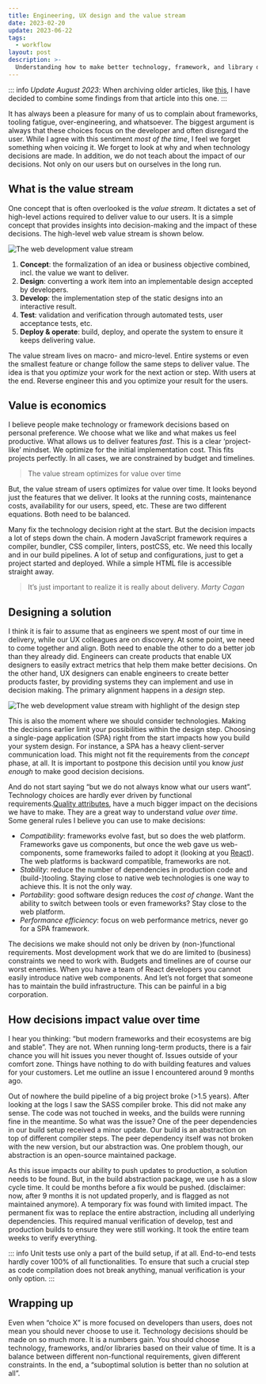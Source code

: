 ```yaml
---
title: Engineering, UX design and the value stream
date: 2023-02-20
update: 2023-06-22
tags:
  - workflow
layout: post
description: >-
  Understanding how to make better technology, framework, and library decisions in front-end development
---
```


::: info
_Update August 2023_: When archiving older articles, like [this](/writing/ux-engineering-alignment), I have decided to combine some findings from that article into this one.
:::

It has always been a pleasure for many of us to complain about frameworks, tooling fatigue, over-engineering, and whatsoever. The biggest argument is always that these choices focus on the developer and often disregard the user. While I agree with this sentiment _most of the time_, I feel we forget something when voicing it. We forget to look at why and when technology decisions are made. In addition, we do not teach about the impact of our decisions. Not only on our users but on ourselves in the long run.

## What is the value stream

One concept that is often overlooked is the _value stream_. It dictates a set of high-level actions required to deliver value to our users. It is a simple concept that provides insights into decision-making and the impact of these decisions. The high-level web value stream is shown below.

![The web development value stream](/img/value-stream.png)

1. **Concept**: the formalization of an idea or business objective combined, incl. the value we want to deliver.
2. **Design**: converting a work item into an implementable design accepted by developers.
3. **Develop**: the implementation step of the static designs into an interactive result.
4. **Test**: validation and verification through automated tests, user acceptance tests, etc.
5. **Deploy & operate**: build, deploy, and operate the system to ensure it keeps delivering value.

The value stream lives on macro- and micro-level. Entire systems or even the smallest feature or change follow the same steps to deliver value. The idea is that you _optimize_ your work for the next action or step. With users at the end. Reverse engineer this and you optimize your result for the users.

## Value is economics

I believe people make technology or framework decisions based on personal preference. We choose what we like and what makes us feel productive. What allows us to deliver features _fast_. This is a clear ‘project-like’ mindset. We optimize for the initial implementation cost. This fits projects perfectly. In all cases, we are constrained by budget and timelines.

> The value stream optimizes for value over time

But, the value stream of users optimizes for value over time. It looks beyond just the features that we deliver. It looks at the running costs, maintenance costs, availability for our users, speed, etc. These are two different equations. Both need to be balanced.

Many fix the technology decision right at the start. But the decision impacts a lot of steps down the chain. A modern JavaScript framework requires a compiler, bundler, CSS compiler, linters, postCSS, etc. We need this locally and in our build pipelines. A lot of setup and configurations, just to get a project started and deployed. While a simple HTML file is accessible straight away.

> It’s just important to realize it is really about delivery. <cite>Marty Cagan</cite>

## Designing a solution

I think it is fair to assume that as engineers we spent most of our time in delivery, while our UX colleagues are on discovery. At some point, we need to come together and align. Both need to enable the other to do a better job than they already did. Engineers can create products that enable UX designers to easily extract metrics that help them make better decisions. On the other hand, UX designers can enable engineers to create better products faster, by providing systems they can implement and use in decision making. The primary alignment happens in a _design_ step.

![The web development value stream with highlight of the design step](/img/value-stream-part-2.png)

This is also the moment where we should consider technologies. Making the decisions earlier limit your possibilities within the design step. Choosing a single-page application (SPA) right from the start impacts how you build your system design. For instance, a SPA has a heavy client-server communication load. This might not fit the requirements from the _concept_ phase, at all. It is important to postpone this decision until you know _just enough_ to make good decision decisions.

And do not start saying “but we do not always know what our users want”. Technology choices are hardly ever driven by functional requirements.[Quality attributes](https://en.wikipedia.org/wiki/List_of_system_quality_attributes), have a much bigger impact on the decisions we have to make. They are a great way to understand _value over time_. Some general rules I believe you can use to make decisions:

- _Compatibility_: frameworks evolve fast, but so does the web platform. Frameworks gave us components, but once the web gave us web-components, some frameworks failed to adopt it (looking at you [React](https://custom-elements-everywhere.com/libraries/react/results/results.html)). The web platforms is backward compatible, frameworks are not.
- _Stability_: reduce the number of dependencies in production code and (build-)tooling. Staying close to native web technologies is one way to achieve this. It is not the only way.
- _Portability_: good software design reduces the _cost of change_. Want the ability to switch between tools or even frameworks? Stay close to the web platform.
- _Performance efficiency_: focus on web performance metrics, never go for a SPA framework.

The decisions we make should not only be driven by (non-)functional requirements. Most development work that we do are limited to (business) constraints we need to work with. Budgets and timelines are of course our worst enemies. When you have a team of React developers you cannot easily introduce native web components. And let’s not forget that someone has to maintain the build infrastructure. This can be painful in a big corporation.

## How decisions impact value over time

I hear you thinking: “but modern frameworks and their ecosystems are big and stable”. They are not. When running long-term products, there is a fair chance you will hit issues you never thought of. Issues outside of your comfort zone. Things have nothing to do with building features and values for your customers. Let me outline an issue I encountered around 9 months ago.

Out of nowhere the build pipeline of a big project broke (>1.5 years). After looking at the logs I saw the SASS compiler broke. This did not make any sense. The code was not touched in weeks, and the builds were running fine in the meantime. So what was the issue? One of the peer dependencies in our build setup received a minor update. Our build is an abstraction on top of different compiler steps. The peer dependency itself was not broken with the new version, but our abstraction was. One problem though, our abstraction is an open-source maintained package.

As this issue impacts our ability to push updates to production, a solution needs to be found. But, in the build abstraction package, we use h as a slow cycle time. It could be months before a fix would be pushed. (disclaimer: now, after 9 months it is not updated properly, and is flagged as not maintained anymore). A temporary fix was found with limited impact. The permanent fix was to replace the entire abstraction, including all underlying dependencies. This required manual verification of develop, test and production builds to ensure they were still working. It took the entire team weeks to verify everything.

::: info
Unit tests use only a part of the build setup, if at all. End-to-end tests hardly cover 100% of all functionalities. To ensure that such a crucial step as code compilation does not break anything, manual verification is your only option.
:::

## Wrapping up

Even when “choice X” is more focused on developers than users, does not mean you should never choose to use it. Technology decisions should be made on so much more. It is a numbers gain. You should choose technology, frameworks, and/or libraries based on their value of time. It is a balance between different non-functional requirements, given different constraints. In the end, a “suboptimal solution is better than no solution at all”.
